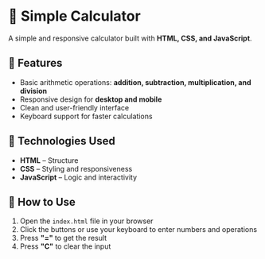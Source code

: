 # 🧮 Simple Calculator

A simple and responsive calculator built with **HTML, CSS, and JavaScript**.

## 🚀 Features

- Basic arithmetic operations: **addition, subtraction, multiplication, and division**  
- Responsive design for **desktop and mobile**  
- Clean and user-friendly interface  
- Keyboard support for faster calculations  

## 🔧 Technologies Used

- **HTML** – Structure  
- **CSS** – Styling and responsiveness  
- **JavaScript** – Logic and interactivity  

## 🎯 How to Use

1. Open the `index.html` file in your browser  
2. Click the buttons or use your keyboard to enter numbers and operations  
3. Press **"="** to get the result  
4. Press **"C"** to clear the input  
